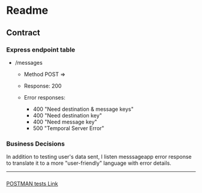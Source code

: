 # Readme


## Contract 

### Express endpoint table

- /messages 
  - Method POST => 
  - Response: 200 
  - Error responses:

     - 400 "Need destination & message keys"
     - 400 "Need destination key"
     - 400 "Need message key"
     - 500 "Temporal Server Error"

### Business Decisions

In addition to testing user's data sent, I listen messsageapp error response to translate it to a more "user-friendly" language with error details.

---



###
[POSTMAN tests Link](test_messages.postman_collection.json)








